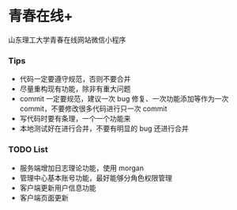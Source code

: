 # 青春在线+

山东理工大学青春在线网站微信小程序

### Tips

* 代码一定要遵守规范，否则不要合并
* 尽量重构现有功能，除非有重大问题
* commit 一定要规范，建议一次 bug 修复、一次功能添加等作为一次 commit，不要修改很多代码进行只一次 commit
* 写代码时要有条理，一个一个功能来
* 本地测试好在进行合并，不要有明显的 bug 还进行合并

### TODO List

* 服务端增加日志理论功能，使用 morgan
* 管理中心基本账号功能，最好能够分角色权限管理
* 客户端更新用户信息功能
* 客户端页面更新
